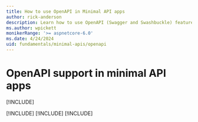 ```yaml
---
title: How to use OpenAPI in Minimal API apps
author: rick-anderson
description: Learn how to use OpenAPI (Swagger and Swashbuckle) features of minimal APIs in ASP.NET Core.
ms.author: wpickett
monikerRange: '>= aspnetcore-6.0'
ms.date: 4/24/2024
uid: fundamentals/minimal-apis/openapi
---
```


# OpenAPI support in minimal API apps

[!INCLUDE[](~/includes/not-latest-version.md)]

[!INCLUDE[](~/fundamentals/minimal-apis/includes/openapi9.md)]
[!INCLUDE[](~/fundamentals/minimal-apis/includes/openapi8.md)]
[!INCLUDE[](~/fundamentals/minimal-apis/includes/openapi6.md)]

